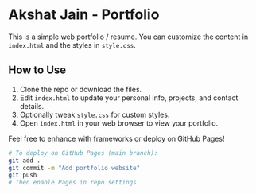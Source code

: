 # Akshat Jain - Portfolio

This is a simple web portfolio / resume. You can customize the content in `index.html` and the styles in `style.css`.

## How to Use

1. Clone the repo or download the files.
2. Edit `index.html` to update your personal info, projects, and contact details.
3. Optionally tweak `style.css` for custom styles.
4. Open `index.html` in your web browser to view your portfolio.

Feel free to enhance with frameworks or deploy on GitHub Pages!

```sh
# To deploy on GitHub Pages (main branch):
git add .
git commit -m "Add portfolio website"
git push
# Then enable Pages in repo settings
```